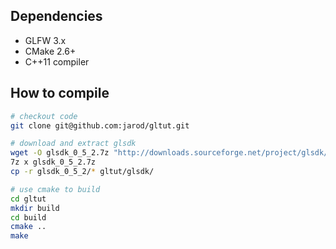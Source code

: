 ## Dependencies

 * GLFW 3.x
 * CMake 2.6+
 * C++11 compiler

## How to compile

```bash
# checkout code
git clone git@github.com:jarod/gltut.git

# download and extract glsdk
wget -O glsdk_0_5_2.7z "http://downloads.sourceforge.net/project/glsdk/GLSDK%200.5.0/glsdk_0_5_2.7z?r=http%3A%2F%2Fsourceforge.net%2Fprojects%2Fglsdk%2Ffiles%2FGLSDK%25200.5.0%2F&ts=1384565605&use_mirror=ncu"
7z x glsdk_0_5_2.7z
cp -r glsdk_0_5_2/* gltut/glsdk/

# use cmake to build
cd gltut
mkdir build
cd build
cmake ..
make
```
